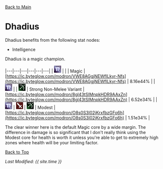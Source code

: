 [Back to Main](index.md)

# Dhadius

Dhadius benefits from the following stat nodes:
* Intelligence

Dhadius is a magic champion.

|---|---|---|---|---|---|
| ![Magic Icon](images\magic.png) |   |   | Magic  | [https://ic.byteglow.com/modron/VWE8AGgjNEWfILkyr-Nfs](https://ic.byteglow.com/modron/VWE8AGgjNEWfILkyr-Nfs) | 8.16e44% |
| ![Magic Icon](images\magic.png) |   | ![Ranged Icon](images\ranged.png) | Strong Non-Melee Variant | [https://ic.byteglow.com/modron/8gl43tSIMnpkHDR9AAxZn](https://ic.byteglow.com/modron/8gl43tSIMnpkHDR9AAxZn) | 6.52e34% |
| ![Magic Icon](images\magic.png) | ![Melee Icon](images\melee.png) | ![Ranged Icon](images\ranged.png) | Modest  | [https://ic.byteglow.com/modron/O8s0S3l02jKrxfbzGFo6h](https://ic.byteglow.com/modron/O8s0S3l02jKrxfbzGFo6h) | 1.51e34% |

The clear winner here is the default Magic core by a wide margin. The difference in damage is so significant that I don't really think using the Modest core for health is worth it unless you're able to get to extremely high zones where health will be your limiting factor.

[Back to Top](#top)

*Last Modified: {{ site.time }}*